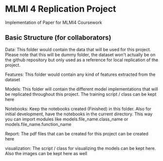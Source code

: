 # MLMI 4 Replication Project
Implementation of Paper for MLMI4 Coursework


## Basic Structure (for collaborators)

Data: This folder would contain the data that will be used for this project. Please note that this will be dummy folder, the dataset won't actually be on the github repository but only used as a reference for local replication of the project.

Features: This folder would contain any kind of features extracted from the dataset

Models: This folder will contain the different model implementations that will be replicated throughout this project. The training script / class can be kept here

Notebooks: Keep the notebooks created (Finished) in this folder. Also for initial development, have the notebooks in the current directory. This way you can import modules like models.file_name.class_name or models.file_name.function_name

Report: The pdf files that can be created for this project can be created here

visualization: The script / class for visualizing the models can be kept here. Also the images can be kept here as well 